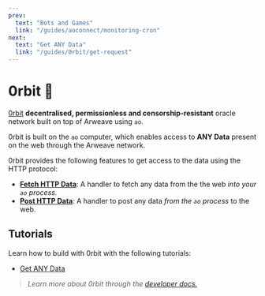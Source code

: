 ```yaml
---
prev:
  text: "Bots and Games"
  link: "/guides/aoconnect/monitoring-cron"
next:
  text: "Get ANY Data"
  link: "/guides/0rbit/get-request"
---
```


# 0rbit 💫

[0rbit](https://0rbit.co/) **decentralised, permissionless and censorship-resistant** oracle network built on top of Arweave using `ao`.

0rbit is built on the `ao` computer, which enables access to **ANY Data** present on the web through the Arweave network.

0rbit provides the following features to get access to the data using the HTTP protocol:

- [**Fetch HTTP Data**](https://docs.0rbit.co/fetch-http-data): A handler to fetch any data from the the web _into your `ao` process._
- [**Post HTTP Data**](https://docs.0rbit.co/fetch-http-data): A handler to post any data _from the `ao` process_ to the web.

## Tutorials

Learn how to build with 0rbit with the following tutorials:

- [Get ANY Data](./get-request.md)

> _Learn more about 0rbit through the [developer docs.](https://docs.0rbit.co/)_
